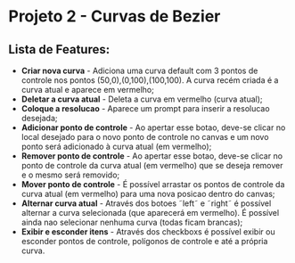# Projeto 2 - Curvas de Bezier

## Lista de Features:

* **Criar nova curva** - Adiciona uma curva default com 3 pontos de controle nos pontos (50,0),(0,100),(100,100). A curva recém criada é a curva atual e aparece em vermelho;
* **Deletar a curva atual** - Deleta a curva em vermelho (curva atual);
* **Coloque a resolucao** - Aparece um prompt para inserir a resolucao desejada;
* **Adicionar ponto de controle** - Ao apertar esse botao, deve-se clicar no local desejado para o novo ponto de controle no canvas e um novo ponto será adicionado à curva atual (em vermelho);
* **Remover ponto de controle** - Ao apertar esse botao, deve-se clicar no ponto de controle da curva atual (em vermelho) que se deseja remover e o mesmo será removido;
* **Mover ponto de controle** - É possível arrastar os pontos de controle da curva atual (em vermelho) para uma nova posicao dentro do canvas;
* **Alternar curva atual** - Através dos botoes ˜left˜ e ˜right˜ é possível alternar a curva selecionada (que aparecerá em vermelho). É possível ainda nao selecionar nenhuma curva (todas ficam brancas);
* **Exibir e esconder itens** - Através dos checkboxs é possível exibir ou esconder pontos de controle, polígonos de controle e até a própria curva.

